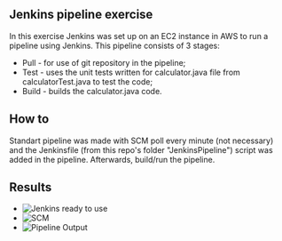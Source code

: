 ## Jenkins pipeline exercise

In this exercise Jenkins was set up on an EC2 instance in AWS to run a pipeline using Jenkins.
This pipeline consists of 3 stages:
- Pull - for use of git repository in the pipeline;
- Test - uses the unit tests written for calculator.java file from calculatorTest.java to test the code;
- Build - builds the calculator.java code.

## How to
Standart pipeline was made with SCM poll every minute (not necessary) and the Jenkinsfile (from this repo's folder "JenkinsPipeline") 
script was added in the pipeline. Afterwards, build/run the pipeline.

## Results
- ![Jenkins ready to use](https://ibb.co/HqqD7PC)
- ![SCM](https://ibb.co/Tck2Mk5)
- ![Pipeline Output](https://ibb.co/kDzXKV7)
